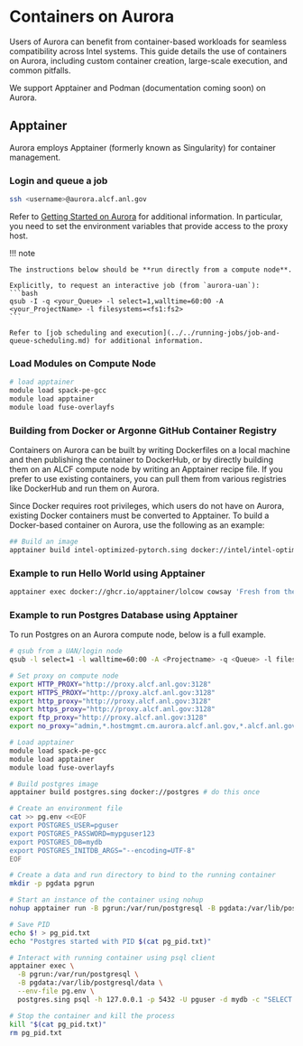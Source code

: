 # Containers on Aurora
Users of Aurora can benefit from container-based workloads for seamless compatibility across Intel systems. This guide details the use of containers on Aurora, including custom container creation, large-scale execution, and common pitfalls.

We support Apptainer and Podman (documentation coming soon) on Aurora.

## Apptainer
Aurora employs Apptainer (formerly known as Singularity) for container management.

### Login and queue a job
```bash
ssh <username>@aurora.alcf.anl.gov
```
Refer to [Getting Started on Aurora](../getting-started-on-aurora.md) for additional information. In particular, you need to set the environment variables that provide access to the proxy host.

!!! note

    The instructions below should be **run directly from a compute node**.

    Explicitly, to request an interactive job (from `aurora-uan`):
    ```bash
    qsub -I -q <your_Queue> -l select=1,walltime=60:00 -A <your_ProjectName> -l filesystems=<fs1:fs2>
    ```

    Refer to [job scheduling and execution](../../running-jobs/job-and-queue-scheduling.md) for additional information.

### Load Modules on Compute Node
```bash linenums="1"
# load apptainer
module load spack-pe-gcc
module load apptainer
module load fuse-overlayfs
```

### Building from Docker or Argonne GitHub Container Registry
Containers on Aurora can be built by writing Dockerfiles on a local machine and then publishing the container to DockerHub, or by directly building them on an ALCF compute node by writing an Apptainer recipe file. If you prefer to use existing containers, you can pull them from various registries like DockerHub and run them on Aurora.

Since Docker requires root privileges, which users do not have on Aurora, existing Docker containers must be converted to Apptainer. To build a Docker-based container on Aurora, use the following as an example:

```bash linenums="1"
## Build an image
apptainer build intel-optimized-pytorch.sing docker://intel/intel-optimized-pytorch
```

### Example to run Hello World using Apptainer
```bash linenums="1"
apptainer exec docker://ghcr.io/apptainer/lolcow cowsay 'Fresh from the internet'
```

### Example to run Postgres Database using Apptainer
To run Postgres on an Aurora compute node, below is a full example.

```bash linenums="1" title="apptainer_aurora_example.sh"
# qsub from a UAN/login node
qsub -l select=1 -l walltime=60:00 -A <Projectname> -q <Queue> -l filesystems=<fs1:fs2> -I

# Set proxy on compute node
export HTTP_PROXY="http://proxy.alcf.anl.gov:3128"
export HTTPS_PROXY="http://proxy.alcf.anl.gov:3128"
export http_proxy="http://proxy.alcf.anl.gov:3128"
export https_proxy="http://proxy.alcf.anl.gov:3128"
export ftp_proxy="http://proxy.alcf.anl.gov:3128"
export no_proxy="admin,*.hostmgmt.cm.aurora.alcf.anl.gov,*.alcf.anl.gov,localhost"

# Load apptainer
module load spack-pe-gcc
module load apptainer
module load fuse-overlayfs

# Build postgres image
apptainer build postgres.sing docker://postgres # do this once

# Create an environment file
cat >> pg.env <<EOF
export POSTGRES_USER=pguser
export POSTGRES_PASSWORD=mypguser123
export POSTGRES_DB=mydb
export POSTGRES_INITDB_ARGS="--encoding=UTF-8"
EOF

# Create a data and run directory to bind to the running container
mkdir -p pgdata pgrun

# Start an instance of the container using nohup
nohup apptainer run -B pgrun:/var/run/postgresql -B pgdata:/var/lib/postgresql/data --env-file pg.env postgres.sing postgres &

# Save PID
echo $! > pg_pid.txt
echo "Postgres started with PID $(cat pg_pid.txt)"

# Interact with running container using psql client
apptainer exec \
  -B pgrun:/var/run/postgresql \
  -B pgdata:/var/lib/postgresql/data \
  --env-file pg.env \
  postgres.sing psql -h 127.0.0.1 -p 5432 -U pguser -d mydb -c "SELECT version();"

# Stop the container and kill the process
kill "$(cat pg_pid.txt)"
rm pg_pid.txt
```
